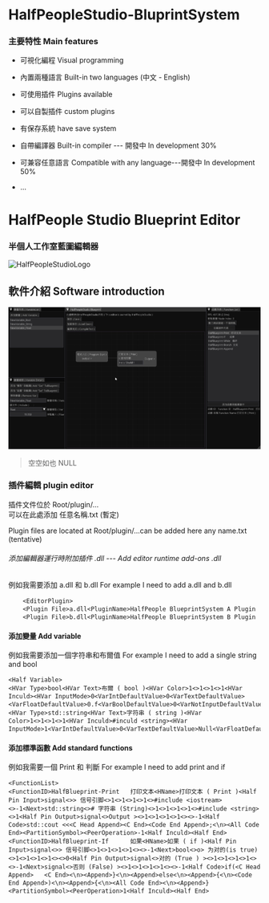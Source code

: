 # HalfPeopleStudio-BluprintSystem
### 主要特性  Main features

- 可視化編程            Visual programming
- 內置兩種語言          Built-in two languages (中文 - English)
- 可使用插件             Plugins available
- 可以自製插件          custom plugins
- 有保存系統            have save system

- 自帶編譯器             Built-in compiler  --- 開發中 In development 30%
- 可兼容任意語言      Compatible with any language---開發中 In development 50%
- ... 

# HalfPeople Studio Blueprint Editor
### 半個人工作室藍圖編輯器

![HalfPeopleStudioLogo](mf_file/aaaat.png)


## 軟件介紹  Software introduction
![Blueprint Image](mf_file/Blueprint.png)
>空空如也
>NULL

### 插件編輯 plugin editor

插件文件位於  Root/plugin/...  
可以在此處添加 任意名稱.txt (暫定)

Plugin files are located at Root/plugin/...can
be added here  any name.txt (tentative)

###### 添加編輯器運行時附加插件 .dll     --- Add editor runtime add-ons .dll
例如我需要添加 a.dll 和 b.dll
For example I need to add a.dll and b.dll
```
    <EditorPlugin>
    <Plugin File>a.dll<PluginName>HalfPeople BlueprintSystem A Plugin
    <Plugin File>b.dll<PluginName>HalfPeople BlueprintSystem B Plugin
```
#### 添加變量 Add variable
例如我需要添加一個字符串和布爾值
For example I need to add a single string and bool
```
<Half Variable>
<HVar Type>bool<HVar Text>布爾 ( bool )<HVar Color>1<>1<>1<>1<HVar Inculd><HVar InputMode>0<VarIntDefaultValue>0<VarTextDefaultValue><VarFloatDefaultValue>0.f<VarBoolDefaultValue>0<VarNotInputDefaultValue>
<HVar Type>std::string<HVar Text>字符串 ( string )<HVar Color>1<>1<>1<>1<HVar Inculd>#inculd <string><HVar InputMode>1<VarIntDefaultValue>0<VarTextDefaultValue>Null<VarFloatDefaultValue>0.f<VarBoolDefaultValue>0<VarNotInputDefaultValue>
```

#### 添加標準函數 Add standard functions
例如我需要一個 Print 和 判斷
For example I need to add print and if
```
<FunctionList>
<FunctionID>HalfBlueprint-Print   打印文本<HName>打印文本 ( Print )<Half Pin Input>signal<>> 信号引脚<>1<>1<>1<>1<>#include <iostream><>-1<Next>std::string<># 字符串 (String)<>1<>1<>1<>1<>#include <string><>1<Half Pin Output>signal<>Output ><>1<>1<>1<>1<><>-1<Half Code>std::cout <<<C Head Append><C End><Code End Append>;<\n><All Code End><PartitionSymbol><PeerOperation>-1<Half Inculd><Half End>
<FunctionID>HalfBlueprint-If      如果<HName>如果 ( if )<Half Pin Input>signal<>> 信号引脚<>1<>1<>1<>1<><>-1<Next>bool<>o> 为对的(is true) <>1<>1<>1<>1<><>0<Half Pin Output>signal<>对的 (True ) ><>1<>1<>1<>1<><>-1<Next>signal<>否则 (False) ><>1<>1<>1<>1<><>-1<Half Code>if(<C Head Append>	<C End><\n><Append>}<\n><Append>else<\n><Append>{<\n><Code End Append>)<\n><Append>{<\n><All Code End><\n><Append>}<PartitionSymbol><PeerOperation>1<Half Inculd><Half End>
```
